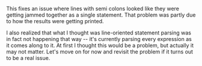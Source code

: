 This fixes an issue where lines with semi colons looked like they were getting jammed together as a single statement.  That problem was partly due to how the results were getting printed.

I also realized that what I thought was line-oriented statement parsing was in fact not happening that way -- it's currently parsing every expression as it comes along to it.  At first I thought this would be a problem, but actually it may not matter.  Let's move on for now and revisit the problem if it turns out to be a real issue.
